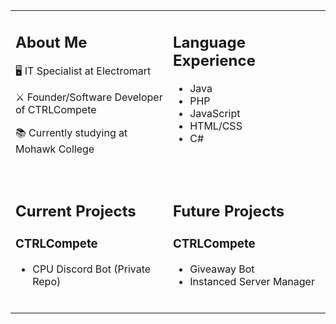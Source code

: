 <table>
<tr>
<td valign="top" width=50%>

## About Me
🖥️ IT Specialist at Electromart

⚔️ Founder/Software Developer of CTRLCompete

📚 Currently studying at Mohawk College

<br>
</td>
<td valign="top" width=50%>

## Language Experience
- Java
- PHP
- JavaScript
- HTML/CSS
- C#

<br>
</td>
</tr>

<tr>
<td valign="top" width=50%>

## Current Projects
### CTRLCompete
- CPU Discord Bot (Private Repo)

<br>
</td>
<td valign="top" width=50%>

## Future Projects
### CTRLCompete
- Giveaway Bot
- Instanced Server Manager

<br>
</td>
</tr>
</table>
